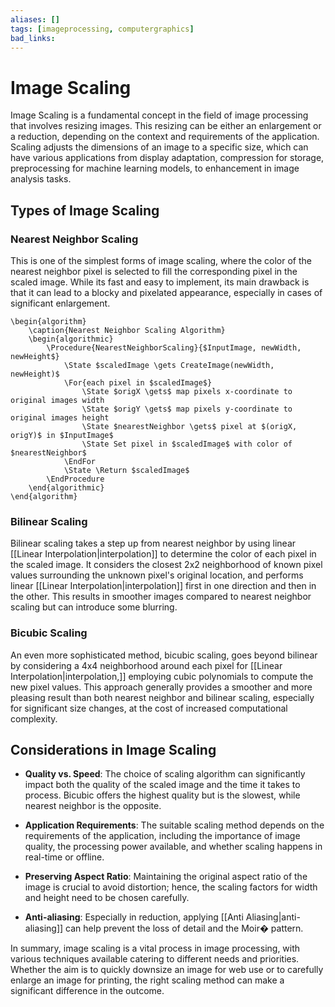 ```yaml
---
aliases: []
tags: [imageprocessing, computergraphics]
bad_links:
---
```

# Image Scaling

Image Scaling is a fundamental concept in the field of image processing that involves resizing images. This resizing can be either an enlargement or a reduction, depending on the context and requirements of the application. Scaling adjusts the dimensions of an image to a specific size, which can have various applications from display adaptation, compression for storage, preprocessing for machine learning models, to enhancement in image analysis tasks.

## Types of Image Scaling

### Nearest Neighbor Scaling

This is one of the simplest forms of image scaling, where the color of the nearest neighbor pixel is selected to fill the corresponding pixel in the scaled image. While its fast and easy to implement, its main drawback is that it can lead to a blocky and pixelated appearance, especially in cases of significant enlargement.

```pseudo
\begin{algorithm}
    \caption{Nearest Neighbor Scaling Algorithm}
    \begin{algorithmic}
        \Procedure{NearestNeighborScaling}{$InputImage, newWidth, newHeight$}
            \State $scaledImage \gets CreateImage(newWidth, newHeight)$
            \For{each pixel in $scaledImage$}
                \State $origX \gets$ map pixels x-coordinate to original images width
                \State $origY \gets$ map pixels y-coordinate to original images height
                \State $nearestNeighbor \gets$ pixel at $(origX, origY)$ in $InputImage$
                \State Set pixel in $scaledImage$ with color of $nearestNeighbor$
            \EndFor
            \State \Return $scaledImage$
        \EndProcedure
    \end{algorithmic}
\end{algorithm}
```

### Bilinear Scaling

Bilinear scaling takes a step up from nearest neighbor by using linear [[Linear Interpolation|interpolation]] to determine the color of each pixel in the scaled image. It considers the closest 2x2 neighborhood of known pixel values surrounding the unknown pixel's original location, and performs linear [[Linear Interpolation|interpolation]] first in one direction and then in the other. This results in smoother images compared to nearest neighbor scaling but can introduce some blurring.

### Bicubic Scaling

An even more sophisticated method, bicubic scaling, goes beyond bilinear by considering a 4x4 neighborhood around each pixel for [[Linear Interpolation|interpolation,]] employing cubic polynomials to compute the new pixel values. This approach generally provides a smoother and more pleasing result than both nearest neighbor and bilinear scaling, especially for significant size changes, at the cost of increased computational complexity.

## Considerations in Image Scaling

- **Quality vs. Speed**: The choice of scaling algorithm can significantly impact both the quality of the scaled image and the time it takes to process. Bicubic offers the highest quality but is the slowest, while nearest neighbor is the opposite.
  
- **Application Requirements**: The suitable scaling method depends on the requirements of the application, including the importance of image quality, the processing power available, and whether scaling happens in real-time or offline.

- **Preserving Aspect Ratio**: Maintaining the original aspect ratio of the image is crucial to avoid distortion; hence, the scaling factors for width and height need to be chosen carefully.

- **Anti-aliasing**: Especially in reduction, applying [[Anti Aliasing|anti-aliasing]] can help prevent the loss of detail and the Moir� pattern.

In summary, image scaling is a vital process in image processing, with various techniques available catering to different needs and priorities. Whether the aim is to quickly downsize an image for web use or to carefully enlarge an image for printing, the right scaling method can make a significant difference in the outcome.